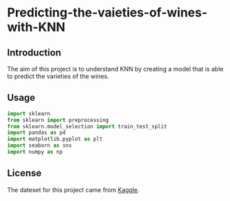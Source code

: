 # Predicting-the-vaieties-of-wines-with-KNN

## Introduction
The aim of this project is to understand KNN by creating a model that is able to predict the varieties of the wines.

## Usage
```python
import sklearn
from sklearn import preprocessing
from sklearn.model_selection import train_test_split
import pandas as pd
import matplotlib.pyplot as plt
import seaborn as sns
import numpy as np
```

## License
The dateset for this project came from [Kaggle](https://www.kaggle.com/).
